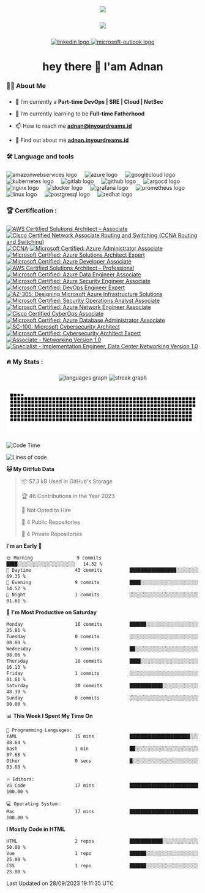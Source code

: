 <div align="center">
  <img height="150" src="https://camo.githubusercontent.com/62da68eb62b1e5f175f7d1f0191dd89a653d7908feb22d37d4a0ab07365d6791/68747470733a2f2f6d656469612e67697068792e636f6d2f6d656469612f4d3967624264396e6244724f5475314d71782f67697068792e676966"  />
</div>

###

<div align="center">
  <img src="https://visitor-badge.laobi.icu/badge?page_id=adnanadrika.adnanadrika&"  />
</div>

###

<div align="center">
  <a href="https://www.linkedin.com/in/adnanadrika" target="_blank">
    <img src="https://img.shields.io/static/v1?message=LinkedIn&logo=linkedin&label=&color=0077B5&logoColor=white&labelColor=&style=for-the-badge" height="25" alt="linkedin logo"  />
  </a>
  <a href="mailto:adnan@inyourdreams.id" target="_blank">
    <img src="https://img.shields.io/static/v1?message=Outlook&logo=microsoft-outlook&label=&color=0078D4&logoColor=white&labelColor=&style=for-the-badge" height="25" alt="microsoft-outlook logo"  />
  </a>
</div>

###

<h1 align="center">hey there 👋 I'am Adnan</h1>

###

<h3 align="left">👩‍💻  About Me</h3>

###

- 🔭 I’m currently a **Part-time DevOps | SRE | Cloud | NetSec**
  
- 🌱 I’m currently learning to be **Full-time Fatherhood**
  
- 📫 How to reach me **adnan@inyourdreams.id**

- 📄 Find out about me **[adnan.inyourdreams.id](https://adnan.inyourdreams.id)**

###

<h3 align="left">🛠 Language and tools</h3>

###

<div align="left">
  <img src="https://cdn.jsdelivr.net/gh/devicons/devicon/icons/amazonwebservices/amazonwebservices-original.svg" height="40" alt="amazonwebservices logo"  />
  <img width="12" />
  <img src="https://cdn.jsdelivr.net/gh/devicons/devicon/icons/azure/azure-original.svg" height="40" alt="azure logo"  />
  <img width="12" />
  <img src="https://cdn.jsdelivr.net/gh/devicons/devicon/icons/googlecloud/googlecloud-original.svg" height="40" alt="googlecloud logo"  />
  <img width="12" />
  <img src="https://cdn.jsdelivr.net/gh/devicons/devicon/icons/kubernetes/kubernetes-plain.svg" height="40" alt="kubernetes logo"  />
  <img width="12" />
  <img src="https://cdn.jsdelivr.net/gh/devicons/devicon/icons/gitlab/gitlab-original.svg" height="40" alt="gitlab logo"  />
  <img width="12" />
  <img src="https://cdn.jsdelivr.net/gh/devicons/devicon/icons/github/github-original.svg" height="40" alt="github logo"  />
  <img width="12" />
  <img src="https://cdn.jsdelivr.net/gh/devicons/devicon/icons/argocd/argocd-original.svg" height="40" alt="argocd logo"  />
  <img width="12" />
  <img src="https://cdn.jsdelivr.net/gh/devicons/devicon/icons/nginx/nginx-original.svg" height="40" alt="nginx logo"  />
  <img width="12" />
  <img src="https://cdn.jsdelivr.net/gh/devicons/devicon/icons/docker/docker-original.svg" height="40" alt="docker logo"  />
  <img width="12" />
  <img src="https://cdn.jsdelivr.net/gh/devicons/devicon/icons/grafana/grafana-original.svg" height="40" alt="grafana logo"  />
  <img width="12" />
  <img src="https://cdn.jsdelivr.net/gh/devicons/devicon/icons/prometheus/prometheus-original.svg" height="40" alt="prometheus logo"  />
  <img width="12" />
  <img src="https://cdn.jsdelivr.net/gh/devicons/devicon/icons/linux/linux-original.svg" height="40" alt="linux logo"  />
  <img width="12" />
  <img src="https://cdn.jsdelivr.net/gh/devicons/devicon/icons/postgresql/postgresql-original.svg" height="40" alt="postgresql logo"  />
  <img width="12" />
  <img src="https://cdn.jsdelivr.net/gh/devicons/devicon/icons/redhat/redhat-original.svg" height="40" alt="redhat logo"  />
</div>

###

<h3 align="left">🏆   Certification :</h3>

###

<!--START_SECTION:badges-->
[![AWS Certified Solutions Architect – Associate](https://images.credly.com/size/110x110/images/0e284c3f-5164-4b21-8660-0d84737941bc/image.png)](http://www.credly.com/badges/7f704b96-bc2d-4eee-b5ce-d6072dd725b2 "AWS Certified Solutions Architect – Associate")
[![Cisco Certified Network Associate Routing and Switching (CCNA Routing and Switching)](https://images.credly.com/size/110x110/images/a31c0301-ff96-4cee-9435-0a4b40ce6e66/cisco_ccna_R_26S.png)](http://www.credly.com/badges/d7dc928d-5d23-4952-af81-cc9a0a1224d1 "Cisco Certified Network Associate Routing and Switching (CCNA Routing and Switching)")
[![CCNA](https://images.credly.com/size/110x110/images/683783d8-eaac-4c37-a14d-11bd8a36321d/ccna_600.png)](http://www.credly.com/badges/00cf602a-a8a1-4b50-a561-ea62e8a90267 "CCNA")
[![Microsoft Certified: Azure Administrator Associate](https://images.credly.com/size/110x110/images/336eebfc-0ac3-4553-9a67-b402f491f185/azure-administrator-associate-600x600.png)](http://www.credly.com/badges/0982ad5c-6765-497b-a7d4-5a433f05a9e3 "Microsoft Certified: Azure Administrator Associate")
[![Microsoft Certified: Azure Solutions Architect Expert](https://images.credly.com/size/110x110/images/987adb7e-49be-4e24-b67e-55986bd3fe66/azure-solutions-architect-expert-600x600.png)](http://www.credly.com/badges/ba0c804d-6025-4993-875a-c00a32245090 "Microsoft Certified: Azure Solutions Architect Expert")
[![Microsoft Certified: Azure Developer Associate](https://images.credly.com/size/110x110/images/63316b60-f62d-4e51-aacc-c23cb850089c/azure-developer-associate-600x600.png)](http://www.credly.com/badges/6faa2c0a-b012-468b-8569-36659bf87f99 "Microsoft Certified: Azure Developer Associate")
[![AWS Certified Solutions Architect – Professional](https://images.credly.com/size/110x110/images/2d84e428-9078-49b6-a804-13c15383d0de/image.png)](http://www.credly.com/badges/7c97c4d7-c638-4395-8a5a-c534dfab6f82 "AWS Certified Solutions Architect – Professional")
[![Microsoft Certified: Azure Data Engineer Associate](https://images.credly.com/size/110x110/images/61542181-0e8d-496c-a17c-3d4bf590eda1/azure-data-engineer-associate-600x600.png)](http://www.credly.com/badges/9f628b28-eb27-426a-bd4f-61f71893a395 "Microsoft Certified: Azure Data Engineer Associate")
[![Microsoft Certified: Azure Security Engineer Associate](https://images.credly.com/size/110x110/images/1ad16b6f-2c71-4a2e-ae74-ec69c4766039/azure-security-engineer-associate600x600.png)](http://www.credly.com/badges/b3310e67-16a2-44dd-8bf7-79b2fb66d82f "Microsoft Certified: Azure Security Engineer Associate")
[![Microsoft Certified: DevOps Engineer Expert](https://images.credly.com/size/110x110/images/c3ab66f8-5d59-4afa-a6c2-0ba30a1989ca/CERT-Expert-DevOps-Engineer-600x600.png)](http://www.credly.com/badges/17502e2e-eea8-4b1f-aa1a-9c9f999e3dc4 "Microsoft Certified: DevOps Engineer Expert")
[![AZ-305: Designing Microsoft Azure Infrastructure Solutions](https://images.credly.com/size/110x110/images/9d7dc4c0-5681-41fc-b96b-26e9157786d7/image.png)](http://www.credly.com/badges/3d2fdf17-d6f8-43d7-adb4-3ee74c3636e9 "AZ-305: Designing Microsoft Azure Infrastructure Solutions")
[![Microsoft Certified: Security Operations Analyst Associate](https://images.credly.com/size/110x110/images/7e75516f-5149-4d19-8d09-aa3dab4907cb/security-operations-analyst-associate-600x600.png)](http://www.credly.com/badges/0a0f1c99-55ee-4cab-b0c8-4dbe8da17843 "Microsoft Certified: Security Operations Analyst Associate")
[![Microsoft Certified: Azure Network Engineer Associate](https://images.credly.com/size/110x110/images/c3a2e51d-7984-48cc-a4cb-88d4e8487037/azure-network-engineer-associate-600x600.png)](http://www.credly.com/badges/00ec71a7-c00c-411b-a4c2-102225a1daab "Microsoft Certified: Azure Network Engineer Associate")
[![Cisco Certified CyberOps Associate](https://images.credly.com/size/110x110/images/31459fb8-0734-4078-9175-dd1a6e56de4a/01_cyberops_associate_300.png)](http://www.credly.com/badges/57d3d58b-56bd-41f7-88f4-cdf3e01a1555 "Cisco Certified CyberOps Associate")
[![Microsoft Certified: Azure Database Administrator Associate](https://images.credly.com/size/110x110/images/edc0b0d8-55ec-4dfe-9353-22c1bc4e07e8/azure-database-administrator-associate-600x600.png)](http://www.credly.com/badges/57891058-61de-4d14-bcdc-2b33d88d09e8 "Microsoft Certified: Azure Database Administrator Associate")
[![SC-100: Microsoft Cybersecurity Architect](https://images.credly.com/size/110x110/images/c34a6df4-c7bd-461b-ac12-deab18ab6804/image.png)](http://www.credly.com/badges/29084085-beba-4aa2-bb76-23faa1d00c48 "SC-100: Microsoft Cybersecurity Architect")
[![Microsoft Certified: Cybersecurity Architect Expert](https://images.credly.com/size/110x110/images/0ba22331-acf9-4e8a-8ce3-b4cc3d376040/image.png)](http://www.credly.com/badges/a6cce024-d019-4e88-9803-44726278f236 "Microsoft Certified: Cybersecurity Architect Expert")
[![Associate - Networking Version 1.0](https://images.credly.com/size/110x110/images/5a1bc31f-22cd-4820-8884-bb32d2f04dca/Associate_Badge_-_Networking.png)](http://www.credly.com/badges/07bbc279-b8ef-423b-9e6f-d48db15d846b "Associate - Networking Version 1.0")
[![Specialist - Implementation Engineer, Data Center Networking Version 1.0](https://images.credly.com/size/110x110/images/74475179-2a69-4a59-933a-8283da749e3d/Specialist_Badge_-_Implementation_Engineer_Data_Center_Networking.png)](http://www.credly.com/badges/366fdd4e-2125-4ea4-b785-5561b8f95a12 "Specialist - Implementation Engineer, Data Center Networking Version 1.0")
<!--END_SECTION:badges-->

###

<h3 align="left">🔥   My Stats :</h3>

###

<div align="center">
  <img src="https://github-readme-stats.vercel.app/api/top-langs?username=adnanadrika&locale=en&hide_title=false&layout=compact&card_width=320&langs_count=5&theme=dracula&hide_border=false&order=2" height="150" alt="languages graph"  />
  <img src="https://streak-stats.demolab.com?user=adnanadrika&locale=en&mode=daily&theme=dark&hide_border=false&border_radius=5&order=3" height="220" alt="streak graph"  />
</div>

###

<img src="https://raw.githubusercontent.com/adnanadrika/adnanadrika/output/snake.svg" alt="Snake animation" />

###

<!--START_SECTION:waka-->
![Code Time](http://img.shields.io/badge/Code%20Time-18%20hrs%207%20mins-blue)

![Lines of code](https://img.shields.io/badge/From%20Hello%20World%20I%27ve%20Written-106.4%20thousand%20lines%20of%20code-blue)

**🐱 My GitHub Data** 

> 📦 57.3 kB Used in GitHub's Storage 
 > 
> 🏆 46 Contributions in the Year 2023
 > 
> 🚫 Not Opted to Hire
 > 
> 📜 4 Public Repositories 
 > 
> 🔑 4 Private Repositories 
 > 
**I'm an Early 🐤** 

```text
🌞 Morning                9 commits           ████░░░░░░░░░░░░░░░░░░░░░   14.52 % 
🌆 Daytime                43 commits          █████████████████░░░░░░░░   69.35 % 
🌃 Evening                9 commits           ████░░░░░░░░░░░░░░░░░░░░░   14.52 % 
🌙 Night                  1 commits           ░░░░░░░░░░░░░░░░░░░░░░░░░   01.61 % 
```
📅 **I'm Most Productive on Saturday** 

```text
Monday                   16 commits          ██████░░░░░░░░░░░░░░░░░░░   25.81 % 
Tuesday                  0 commits           ░░░░░░░░░░░░░░░░░░░░░░░░░   00.00 % 
Wednesday                5 commits           ██░░░░░░░░░░░░░░░░░░░░░░░   08.06 % 
Thursday                 10 commits          ████░░░░░░░░░░░░░░░░░░░░░   16.13 % 
Friday                   1 commits           ░░░░░░░░░░░░░░░░░░░░░░░░░   01.61 % 
Saturday                 30 commits          ████████████░░░░░░░░░░░░░   48.39 % 
Sunday                   0 commits           ░░░░░░░░░░░░░░░░░░░░░░░░░   00.00 % 
```


📊 **This Week I Spent My Time On** 

```text
💬 Programming Languages: 
YAML                     15 mins             ██████████████████████░░░   88.64 % 
Bash                     1 min               ██░░░░░░░░░░░░░░░░░░░░░░░   07.68 % 
Other                    0 secs              █░░░░░░░░░░░░░░░░░░░░░░░░   03.68 % 

🔥 Editors: 
VS Code                  17 mins             █████████████████████████   100.00 % 

💻 Operating System: 
Mac                      17 mins             █████████████████████████   100.00 % 
```

**I Mostly Code in HTML** 

```text
HTML                     2 repos             ████████████░░░░░░░░░░░░░   50.00 % 
Vue                      1 repo              ██████░░░░░░░░░░░░░░░░░░░   25.00 % 
CSS                      1 repo              ██████░░░░░░░░░░░░░░░░░░░   25.00 % 
```




 Last Updated on 28/09/2023 19:11:35 UTC
<!--END_SECTION:waka-->

###
